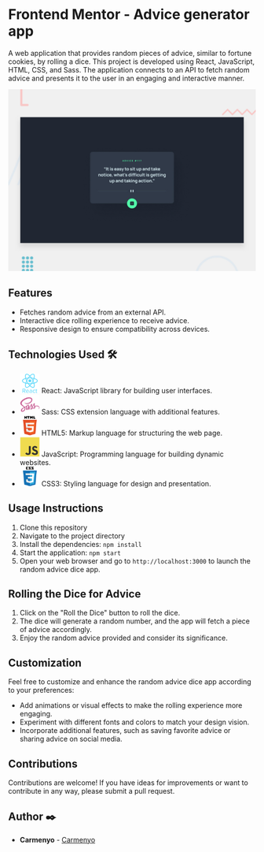 # Frontend Mentor - Advice generator app
A web application that provides random pieces of advice, similar to fortune cookies, by rolling a dice. This project is developed using React, JavaScript, HTML, CSS, and Sass. The application connects to an API to fetch random advice and presents it to the user in an engaging and interactive manner.

![Design preview for the Advice generator app coding challenge](./design/desktop-preview.jpg)


## Features

- Fetches random advice from an external API.
- Interactive dice rolling experience to receive advice.
- Responsive design to ensure compatibility across devices.

## Technologies Used 🛠️

- <img src="https://raw.githubusercontent.com/devicons/devicon/master/icons/react/react-original-wordmark.svg" alt="react" width="40" height="40"/> React: JavaScript library for building user interfaces.
- <img src="https://raw.githubusercontent.com/devicons/devicon/master/icons/sass/sass-original.svg" alt="sass" width="40" height="40"/> Sass: CSS extension language with additional features.
- <img src="https://raw.githubusercontent.com/devicons/devicon/master/icons/html5/html5-original-wordmark.svg" alt="html5" width="40" height="40"/> HTML5: Markup language for structuring the web page.
- <img src="https://raw.githubusercontent.com/devicons/devicon/master/icons/javascript/javascript-original.svg" alt="javascript" width="40" height="40"/> JavaScript: Programming language for building dynamic websites.
- <img src="https://raw.githubusercontent.com/devicons/devicon/master/icons/css3/css3-original-wordmark.svg" alt="css3" width="40" height="40"/> CSS3: Styling language for design and presentation.

## Usage Instructions

1. Clone this repository
2. Navigate to the project directory
3. Install the dependencies: `npm install`
4. Start the application: `npm start`
5. Open your web browser and go to `http://localhost:3000` to launch the random advice dice app.

## Rolling the Dice for Advice

1. Click on the "Roll the Dice" button to roll the dice.
2. The dice will generate a random number, and the app will fetch a piece of advice accordingly.
3. Enjoy the random advice provided and consider its significance.

## Customization

Feel free to customize and enhance the random advice dice app according to your preferences:

- Add animations or visual effects to make the rolling experience more engaging.
- Experiment with different fonts and colors to match your design vision.
- Incorporate additional features, such as saving favorite advice or sharing advice on social media.

## Contributions

Contributions are welcome! If you have ideas for improvements or want to contribute in any way, please submit a pull request.

## Author ✒️

- **Carmenyo** - [Carmenyo](https://github.com/carmenyo)
